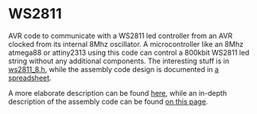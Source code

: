WS2811
======

AVR code to communicate with a WS2811 led controller from an AVR clocked from its internal 8Mhz oscillator. 
A microcontroller like an 8Mhz atmega88 or attiny2313 using this code can control a 800kbit WS2811 led string without 
any additional components. The interesting stuff is in [ws2811_8.h](src/ws2811_8.h), while the assembly 
code design is documented in [a spreadsheet](design/ws2811@8Mhz.ods?raw=true). 

A more elaborate description can be found 
[here](http://rurandom.org/justintime/index.php?title=Driving_the_WS2811_at_800_kHz_with_an_8_MHz_AVR),
while an in-depth description of the assembly code can be found 
[on this page](http://rurandom.org/justintime/index.php?title=Ws2811_driver_code_explained).

